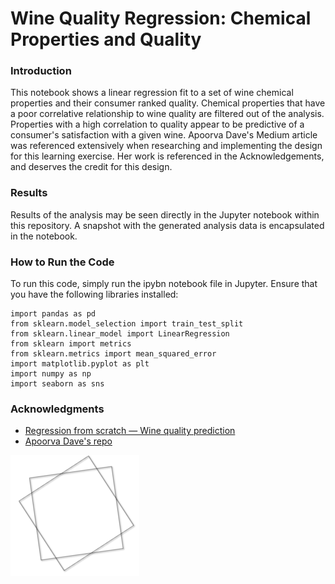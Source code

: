 # Wine Quality Regression: Chemical Properties and Quality

### Introduction
This notebook shows a linear regression fit to a set of wine chemical properties and their consumer ranked quality. Chemical properties that have a poor correlative relationship to wine quality are filtered out of the analysis. Properties with a high correlation to quality appear to be predictive of a consumer's satisfaction with a given wine. Apoorva Dave's Medium article was referenced extensively when researching and implementing the design for this learning exercise. Her work is referenced in the Acknowledgements, and deserves the credit for this design.

### Results
Results of the analysis may be seen directly in the Jupyter notebook within this repository. A snapshot with the generated analysis data is encapsulated in the notebook.

### How to Run the Code
To run this code, simply run the ipybn notebook file in Jupyter. Ensure that you have the following libraries installed: 	

```
import pandas as pd 
from sklearn.model_selection import train_test_split 
from sklearn.linear_model import LinearRegression 
from sklearn import metrics
from sklearn.metrics import mean_squared_error
import matplotlib.pyplot as plt 
import numpy as np 
import seaborn as sns
```

### Acknowledgments

* [Regression from scratch — Wine quality prediction](https://medium.com/datadriveninvestor/regression-from-scratch-wine-quality-prediction-d61195cb91c8)
* [Apoorva Dave's repo](https://github.com/apoorva-dave)

![alt text](thetaprime_shape.png)
